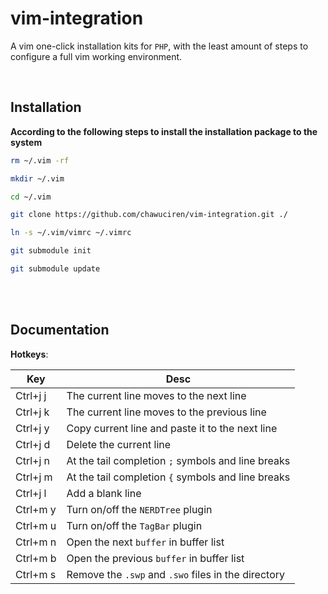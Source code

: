 vim-integration
===

A vim one-click installation kits for `PHP`, with the least amount of steps to configure a full vim working environment.

<br>

Installation
---

**According to the following steps to install the installation package to the system**

```bash
rm ~/.vim -rf

mkdir ~/.vim

cd ~/.vim

git clone https://github.com/chawuciren/vim-integration.git ./

ln -s ~/.vim/vimrc ~/.vimrc

git submodule init

git submodule update

```

<br><br>

Documentation
---

**Hotkeys**:

| Key | Desc |
| --- | --- |
| Ctrl+j j | The current line moves to the next line |
| Ctrl+j k | The current line moves to the previous line |
| Ctrl+j y | Copy current line and paste it to the next line |
| Ctrl+j d | Delete the current line |
| Ctrl+j n | At the tail completion `;` symbols and line breaks |
| Ctrl+j m | At the tail completion `{` symbols and line breaks |
| Ctrl+j l | Add a blank line |
| Ctrl+m y | Turn on/off the `NERDTree` plugin |
| Ctrl+m u | Turn on/off the `TagBar` plugin |
| Ctrl+m n | Open the next `buffer` in buffer list |
| Ctrl+m b | Open the previous `buffer` in buffer list |
| Ctrl+m s | Remove the `.swp` and `.swo` files in the directory |


